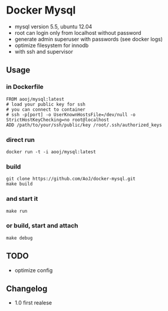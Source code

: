 # Docker Mysql

- mysql version 5.5, ubuntu 12.04
- root can login only from localhost without password
- generate admin superuser with passwords (see docker logs)
- optimize filesystem for innodb
- with ssh and supervisor

## Usage

### in Dockerfile
    FROM aooj/mysql:latest
    # load your public key for ssh
    # you can connect to container
    # ssh -p[port] -o UserKnownHostsFile=/dev/null -o StrictHostKeyChecking=no root@localhost
    ADD /path/to/your/ssh/public/key /root/.ssh/authorized_keys
    
### direct run
    docker run -t -i aooj/mysql:latest

### build
    git clone https://github.com/AoJ/docker-mysql.git
    make build
    
### and start it
    make run

### or build, start and attach
    make debug
    


## TODO
- optimize config
    
## Changelog
- 1.0 first realese
